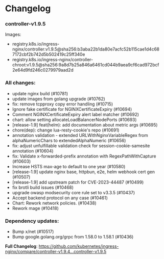 # Changelog

### controller-v1.9.5

Images:

* registry.k8s.io/ingress-nginx/controller:v1.9.5@sha256:b3aba22b1da80e7acfc52b115cae1d4c687172cbf2b742d5b502419c25ff340e
* registry.k8s.io/ingress-nginx/controller-chroot:v1.9.5@sha256:9a8d7b25a846a6461cd044b9aea9cf6cad972bcf2e64d9fd246c0279979aad2d

### All changes:

* update nginx build (#10781)
* update images from golang upgrade (#10762)
* fix: remove tcpproxy copy error handling (#10715)
* Ignore fake certificate for NGINXCertificateExpiry (#10694)
* Comment NGINXCertificateExpiry alert label matcher (#10692)
* chart: allow setting allocateLoadBalancerNodePorts (#10693)
* [release-1.9] feat(helm): add documentation about metric args (#10695)
* chore(dep): change lua-resty-cookie's repo (#10691)
* annotation validation - extended URLWithNginxVariableRegex from alphaNumericChars to extendedAlphaNumeric (#10656)
* fix: adjust unfulfillable validation check for session-cookie-samesite annotation (#10604)
* fix: Validate x-forwarded-prefix annotation with RegexPathWithCapture (#10603)
* Increase HSTS max-age to default to one year (#10580)
* [release-1.9] update nginx base, httpbun, e2e, helm webhook cert gen (#10507)
* [release-1.9] add upstream patch for CVE-2023-44487 (#10499)
* fix brotli build issues (#10468)
* upgrade owasp modsecurity core rule set to v3.3.5 (#10437)
* Accept backend protocol on any case (#10461)
* Chart: Rework network policies. (#10438)
* Rework mage (#10418)

### Dependency updates:

* Bump x/net (#10517)
* Bump google.golang.org/grpc from 1.58.0 to 1.58.1 (#10436)

**Full Changelog**: https://github.com/kubernetes/ingress-nginx/compare/controller-v1.9.4...controller-v1.9.5
